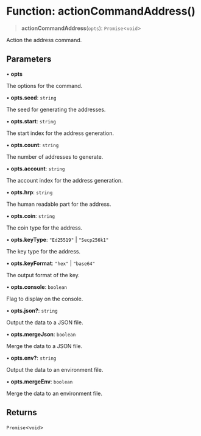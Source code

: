 # Function: actionCommandAddress()

> **actionCommandAddress**(`opts`): `Promise`\<`void`\>

Action the address command.

## Parameters

• **opts**

The options for the command.

• **opts.seed**: `string`

The seed for generating the addresses.

• **opts.start**: `string`

The start index for the address generation.

• **opts.count**: `string`

The number of addresses to generate.

• **opts.account**: `string`

The account index for the address generation.

• **opts.hrp**: `string`

The human readable part for the address.

• **opts.coin**: `string`

The coin type for the address.

• **opts.keyType**: `"Ed25519"` \| `"Secp256k1"`

The key type for the address.

• **opts.keyFormat**: `"hex"` \| `"base64"`

The output format of the key.

• **opts.console**: `boolean`

Flag to display on the console.

• **opts.json?**: `string`

Output the data to a JSON file.

• **opts.mergeJson**: `boolean`

Merge the data to a JSON file.

• **opts.env?**: `string`

Output the data to an environment file.

• **opts.mergeEnv**: `boolean`

Merge the data to an environment file.

## Returns

`Promise`\<`void`\>

